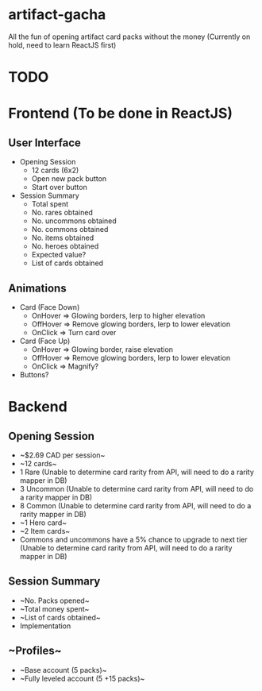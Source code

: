# artifact-gacha
All the fun of opening artifact card packs without the money (Currently on hold, need to learn ReactJS first)

# TODO

# Frontend (To be done in ReactJS)
## User Interface
- Opening Session
  - 12 cards (6x2)
  - Open new pack button
  - Start over button
- Session Summary
  - Total spent
  - No. rares obtained
  - No. uncommons obtained
  - No. commons obtained
  - No. items obtained
  - No. heroes obtained
  - Expected value?
  - List of cards obtained
## Animations
- Card (Face Down)
  - OnHover => Glowing borders, lerp to higher elevation
  - OffHover => Remove glowing borders, lerp to lower elevation
  - OnClick => Turn card over
- Card (Face Up)
  - OnHover => Glowing border, raise elevation
  - OffHover => Remove glowing borders, lerp to lower elevation
  - OnClick => Magnify?
- Buttons?

# Backend
## Opening Session
- ~$2.69 CAD per session~
- ~12 cards~
- 1 Rare (Unable to determine card rarity from API, will need to do a rarity mapper in DB)
- 3 Uncommon (Unable to determine card rarity from API, will need to do a rarity mapper in DB)
- 8 Common (Unable to determine card rarity from API, will need to do a rarity mapper in DB)
- ~1 Hero card~
- ~2 Item cards~
- Commons and uncommons have a 5% chance to upgrade to next tier (Unable to determine card rarity from API, will need to do a rarity mapper in DB)

## Session Summary
- ~No. Packs opened~
- ~Total money spent~
- ~List of cards obtained~
- Implementation

## ~Profiles~
- ~Base account (5 packs)~
- ~Fully leveled account (5 +15 packs)~

